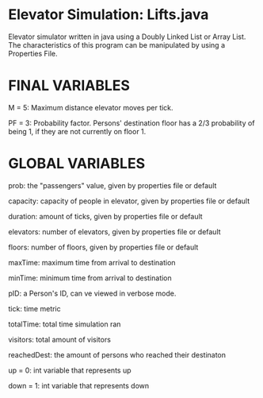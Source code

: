 # Elevator Simulation: Lifts.java
Elevator simulator written in java using a Doubly Linked List or Array List. The characteristics of this program can be manipulated by using a Properties File. 

# FINAL VARIABLES

  M = 5: Maximum distance elevator moves per tick. 
  
  PF = 3: Probability factor. Persons' destination floor has a 2/3 probability of being 1, if they are not currently on floor 1. 

 # GLOBAL VARIABLES 

  prob: the "passengers" value, given by properties file or default 

  capacity: capacity of people in elevator, given by properties file or default 

  duration: amount of ticks, given by properties file or default 

  elevators: number of elevators, given by properties file or default 

  floors: number of floors, given by properties file or default 

  maxTime: maximum time from arrival to destination 

  minTime: minimum time from arrival to destination

  pID: a Person's ID, can ve viewed in verbose mode. 

  tick: time metric 

  totalTime: total time simulation ran 

  visitors: total amount of visitors

  reachedDest: the amount of persons who reached their destinaton 

  up = 0: int variable that represents up 

  down = 1: int variable that represents down 

